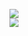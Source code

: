 [![](https://img.shields.io/badge/Made%20With-Github%20Spray-lightgrey.svg?style=for-the-badge&logo=github)](https://github.com/Annihil/github-spray#3150)  
[![](https://i.imgur.com/2DrTn0Z.gif)](https://github.com/Annihil/github-spray)